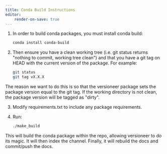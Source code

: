 ```yaml
---
title: Conda Build Instructions
editor:
    render-on-save: true
---
```


1. In order to build conda packages, you must install conda build:

    ```bash
    conda install conda-build
    ```

2. Then ensure you have a clean working tree (i.e. git status returns "nothing to commit, working tree clean") and that you have a git tag on HEAD with the current version of the package. For example:
   
    ```bash
    git status 
    git tag vX.X.X
    ```
The reason we want to do this is so that the versioneer package sets the package version equal to the git tag. If the working directory is not clean, the package version will be tagged as "dirty".

3. Modify requirements.txt to include any package requirements.

4. Run:

    ```bash
    ./make_build
    ```    
This will build the conda package within the repo, allowing versioneer to do its magic. It will then index the channel. Finally, it will rebuild the docs and commit/push the docs.
